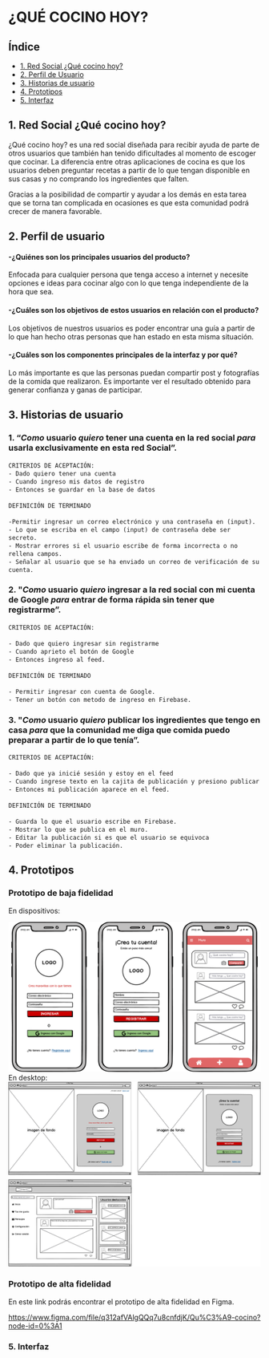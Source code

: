 # ¿QUÉ COCINO HOY? 

## Índice

* [1. Red Social ¿Qué cocino hoy?](#1-red-social-¿qué-cocino-hoy?)
* [2. Perfil de Usuario](#2-perfil-de-usuario)
* [3. Historias de usuario](#3-historias-de-usuario)
* [4. Prototipos](#4-prototipos)
* [5. Interfaz](#5-interfaz)


## 1. Red Social ¿Qué cocino hoy?

¿Qué cocino hoy? es una red social diseñada para recibir ayuda de parte de otros usuarios que también han tenido dificultades al momento de escoger que cocinar. La diferencia entre otras aplicaciones de cocina es que los usuarios deben preguntar recetas a partir de lo que tengan disponible en sus casas y no comprando los ingredientes que falten. 

Gracias a la posibilidad de compartir y ayudar a los demás en esta tarea que se torna tan complicada en ocasiones es que esta comunidad podrá crecer de manera favorable. 



## 2. Perfil de usuario

#### -¿Quiénes son los principales usuarios del producto?

Enfocada para cualquier persona que tenga acceso a internet y necesite opciones e ideas para cocinar algo con lo que tenga independiente de la hora que sea. 

#### -¿Cuáles son los objetivos de estos usuarios en relación con el producto?

Los objetivos de nuestros usuarios es poder encontrar una guía a partir de lo que han hecho otras personas que han estado en esta misma situación. 

#### -¿Cuáles son los componentes principales de la interfaz y por qué?

Lo más importante es que las personas puedan compartir post y fotografías de la comida que realizaron. Es importante ver el resultado obtenido para generar confianza y ganas de participar. 


## 3. Historias de usuario

### 1. “*Como* usuario *quiero* tener una cuenta en la red social *para* usarla exclusivamente en esta red Social”.

```
CRITERIOS DE ACEPTACIÓN:
- Dado quiero tener una cuenta
- Cuando ingreso mis datos de registro
- Entonces se guardar en la base de datos

DEFINICIÓN DE TERMINADO

-Permitir ingresar un correo electrónico y una contraseña en (input).
- Lo que se escriba en el campo (input) de contraseña debe ser secreto.
- Mostrar errores si el usuario escribe de forma incorrecta o no rellena campos. 
- Señalar al usuario que se ha enviado un correo de verificación de su cuenta.

```
### 2. "*Como* usuario *quiero* ingresar a la red social con mi cuenta de Google *para* entrar de forma rápida sin tener que registrarme”.

```
CRITERIOS DE ACEPTACIÓN:

- Dado que quiero ingresar sin registrarme
- Cuando aprieto el botón de Google 
- Entonces ingreso al feed. 

DEFINICIÓN DE TERMINADO

- Permitir ingresar con cuenta de Google.
- Tener un botón con metodo de ingreso en Firebase.

```

### 3. "*Como* usuario *quiero* publicar los ingredientes que tengo en casa *para* que la comunidad me diga que comida puedo preparar a partir de lo que tenía”.

```
CRITERIOS DE ACEPTACIÓN:

- Dado que ya inicié sesión y estoy en el feed
- Cuando ingrese texto en la cajita de publicación y presiono publicar
- Entonces mi publicación aparece en el feed.

DEFINICIÓN DE TERMINADO

- Guarda lo que el usuario escribe en Firebase.
- Mostrar lo que se publica en el muro.
- Editar la publicación si es que el usuario se equivoca
- Poder eliminar la publicación.

```



## 4. Prototipos


### Prototipo de baja fidelidad

En dispositivos: 

![protipo de baja](src/img/bajafid.png)
En desktop: 
![protipo de baja](src/img/bajafiddesk.png)
### Prototipo de alta fidelidad

En este link podrás encontrar el prototipo de alta fidelidad en Figma.

https://www.figma.com/file/q312afVAlgQQq7u8cnfdjK/Qu%C3%A9-cocino?node-id=0%3A1


### 5. Interfaz



